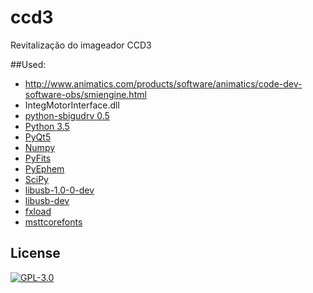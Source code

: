 # ccd3
Revitalização do imageador CCD3

##Used:
  * http://www.animatics.com/products/software/animatics/code-dev-software-obs/smiengine.html
  * IntegMotorInterface.dll
  * [python-sbigudrv 0.5](#python-sbigudrv0.5)
  * [Python 3.5](#python3.5)
  * [PyQt5](#pyqt5)
  * [Numpy](#numpy)
  * [PyFits](#pyfits)
  * [PyEphem](#pyephem)
  * [SciPy](#scipy)
  * [libusb-1.0-0-dev](#libusb-1.0-0-dev)
  * [libusb-dev](#libusb-dev)
  * [fxload](#fxload)
  * [msttcorefonts](#msttcorefonts)


## License

[![GPL-3.0](https://www.gnu.org/graphics/gplv3-127x51.png)](https://www.gnu.org/licenses/quick-guide-gplv3.html)
